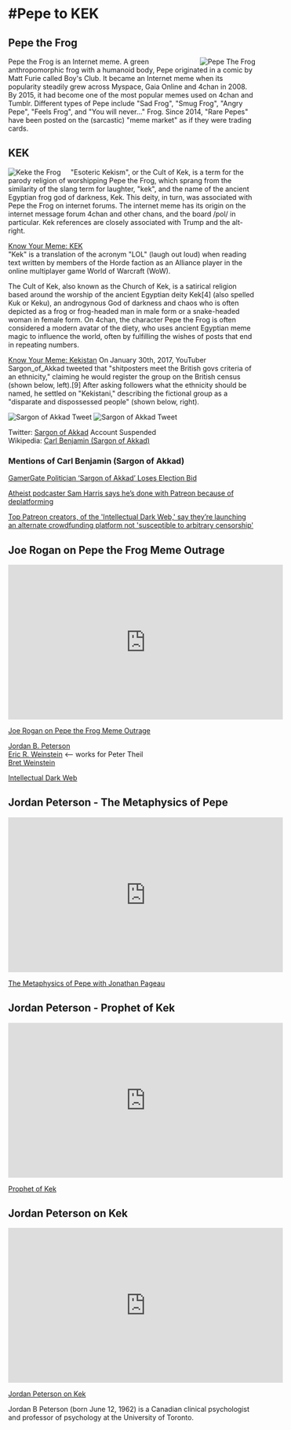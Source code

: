 # #Pepe to KEK

## Pepe the Frog
<img src="https://media.discordapp.net/attachments/653819043693985803/661008340230602773/200px-Feels_good_man.png?width=200&height=217" style="float:right;margin-left:20px" alt="Pepe The Frog">Pepe the Frog is an Internet meme. A green anthropomorphic frog with a humanoid body, Pepe originated in a comic by Matt Furie called Boy's Club. It became an Internet meme when its popularity steadily grew across Myspace, Gaia Online and 4chan in 2008. By 2015, it had become one of the most popular memes used on 4chan and Tumblr. Different types of Pepe include "Sad Frog", "Smug Frog", "Angry Pepe", "Feels Frog", and "You will never..." Frog. Since 2014, "Rare Pepes" have been posted on the (sarcastic) "meme market" as if they were trading cards.

## KEK
<img src="https://media.discordapp.net/attachments/653819043693985803/661009098510434304/unknown.png?width=200&height=161" style="float:left; margin-right:20px" alt="Keke the Frog"> "Esoteric Kekism", or the Cult of Kek, is a term for the parody religion of worshipping Pepe the Frog, which sprang from the similarity of the slang term for laughter, "kek", and the name of the ancient Egyptian frog god of darkness, Kek. This deity, in turn, was associated with Pepe the Frog on internet forums. The internet meme has its origin on the internet message forum 4chan and other chans, and the board /pol/ in particular. Kek references are closely associated with Trump and the alt-right.

[Know Your Meme: KEK](https://knowyourmeme.com/memes/kek)  
"Kek" is a translation of the acronym "LOL" (laugh out loud) when reading text written by members of the Horde faction as an Alliance player in the online multiplayer game World of Warcraft (WoW).

The Cult of Kek, also known as the Church of Kek, is a satirical religion based around the worship of the ancient Egyptian deity Kek[4] (also spelled Kuk or Keku), an androgynous God of darkness and chaos who is often depicted as a frog or frog-headed man in male form or a snake-headed woman in female form. On 4chan, the character Pepe the Frog is often considered a modern avatar of the diety, who uses ancient Egyptian meme magic to influence the world, often by fulfilling the wishes of posts that end in repeating numbers.

[Know Your Meme: Kekistan](https://knowyourmeme.com/memes/kekistan)
On January 30th, 2017, YouTuber Sargon_of_Akkad tweeted that "shitposters meet the British govs criteria of an ethnicity," claiming he would register the group on the British census (shown below, left).[9] After asking followers what the ethnicity should be named, he settled on "Kekistani," describing the fictional group as a "disparate and dispossessed people" (shown below, right).

![Sargon of Akkad Tweet](https://media.discordapp.net/attachments/653819043693985803/661013671555891201/65c.png?width=400&height=209)
![Sargon of Akkad Tweet](https://media.discordapp.net/attachments/653819043693985803/661013844013088778/e6b.png?width=400&height=249)

Twitter: [Sargon of Akkad](https://twitter.com/Sargon_of_Akkad) Account Suspended  
Wikipedia: [Carl Benjamin (Sargon of Akkad)](https://en.wikipedia.org/wiki/Carl_Benjamin)  

### Mentions of Carl Benjamin (Sargon of Akkad)
[GamerGate Politician ‘Sargon of Akkad’ Loses Election Bid](https://www.vice.com/en_us/article/597wpq/gamergate-politician-sargon-of-akkad-loses-election-bid)

[Atheist podcaster Sam Harris says he’s done with Patreon because of deplatforming](https://www.fastcompany.com/90283289/atheist-podcaster-sam-harris-says-hes-done-with-patreon-because-of-deplatforming)

[Top Patreon creators, of the 'Intellectual Dark Web,' say they’re launching an alternate crowdfunding platform not 'susceptible to arbitrary censorship'](https://www.lmtonline.com/technology/businessinsider/article/Top-Patreon-creators-of-the-Intellectual-Dark-13473632.php)

## Joe Rogan on Pepe the Frog Meme Outrage

<iframe width="560" height="315" src="https://www.youtube.com/embed/kVBJLUtTj7o" frameborder="0" allow="accelerometer; autoplay; encrypted-media; gyroscope; picture-in-picture" allowfullscreen></iframe>

[Joe Rogan on Pepe the Frog Meme Outrage](https://www.youtube.com/watch?v=kVBJLUtTj7o)

[Jordan B. Peterson](https://en.wikipedia.org/wiki/Jordan_Peterson)  
[Eric R. Weinstein](https://www.edge.org/memberbio/eric_r_weinstein) <-- works for Peter Theil  
[Bret Weinstein](https://www.edge.org/memberbio/bret_weinstein)  

[Intellectual Dark Web](https://en.wikipedia.org/wiki/Intellectual_dark_web)


## Jordan Peterson - The Metaphysics of Pepe

<iframe width="560" height="315" src="https://www.youtube.com/embed/Ixc9i1G7eew" frameborder="0" allow="accelerometer; autoplay; encrypted-media; gyroscope; picture-in-picture" allowfullscreen></iframe>

[The Metaphysics of Pepe with Jonathan Pageau](https://www.youtube.com/watch?v=Ixc9i1G7eew)


## Jordan Peterson - Prophet of Kek

<iframe width="560" height="315" src="https://www.youtube.com/embed/mJGyt2Z82hM" frameborder="0" allow="accelerometer; autoplay; encrypted-media; gyroscope; picture-in-picture" allowfullscreen></iframe>

[Prophet of Kek](https://www.youtube.com/watch?v=l9krHkpJb_4)


## Jordan Peterson on Kek

<iframe width="560" height="315" src="https://www.youtube.com/embed/RmswlWQrTdE" frameborder="0" allow="accelerometer; autoplay; encrypted-media; gyroscope; picture-in-picture" allowfullscreen></iframe>

[Jordan Peterson on Kek](https://www.youtube.com/watch?v=RmswlWQrTdE)

Jordan B Peterson (born June 12, 1962) is a Canadian clinical psychologist and professor of psychology at the University of Toronto.
